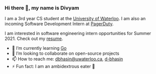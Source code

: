 ### Hi there 👋, my name is Divyam

I am a 3rd year CS student at the [University of Waterloo](https://uwaterloo.ca/). I am also an incoming Software Development Intern at [PagerDuty](https://www.pagerduty.com/).

I am interested in software engineering intern opportunities for Summer 2021. Check out my [resume](https://docs.google.com/viewer?url=https://github.com/divbhasin/resume/raw/master/div.pdf).

- 🌱 I’m currently learning [Go](https://golang.org/)
- 👯 I’m looking to collaborate on open-source projects
- 📫 How to reach me: dbhasin@uwaterloo.ca, [d-bhasin](https://www.linkedin.com/in/d-bhasin/)
- ⚡ Fun fact: I am an ambidextrous eater :fork_and_knife:
